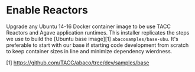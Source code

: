 # Enable Reactors

Upgrade any Ubuntu 14-16 Docker container image to be use TACC Reactors and Agave application runtimes. This installer replicates the steps we use to build the [Ubuntu base image][1] `abacosamples/base-ubu`. It's preferable to start with our base if starting code development from scratch to keep container sizes in line and minimize dependency wierdness. 

[1] https://github.com/TACC/abaco/tree/dev/samples/base
